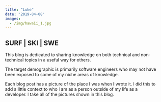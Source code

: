 ```yaml
---
title: "Luke"
date: "2019-04-08"
images:
  - /img/hawaii_1.jpg
---
```

## SURF | SKI | SWE
This blog is dedicated to sharing knowledge on both technical and non-technical
topics in a useful way for others.

The target demographic is primarily software engineers who may not have been
exposed to some of my niche areas of knowledge.

Each blog post has a picture of the place I was when I wrote it.  I did this to
add a little context to who I am as a person outside of my life as a developer.
I take all of the pictures shown in this blog.

